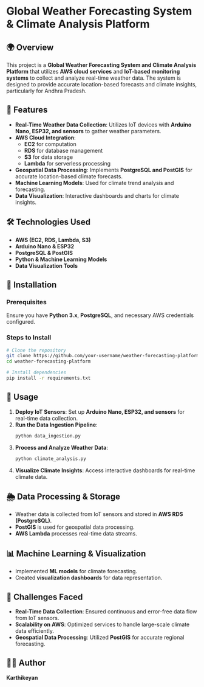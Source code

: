 # Global Weather Forecasting System & Climate Analysis Platform

## 🌍 Overview
This project is a **Global Weather Forecasting System and Climate Analysis Platform** that utilizes **AWS cloud services** and **IoT-based monitoring systems** to collect and analyze real-time weather data. The system is designed to provide accurate location-based forecasts and climate insights, particularly for Andhra Pradesh.

## 🚀 Features
- **Real-Time Weather Data Collection**: Utilizes IoT devices with **Arduino Nano, ESP32, and sensors** to gather weather parameters.
- **AWS Cloud Integration**:
  - **EC2** for computation
  - **RDS** for database management
  - **S3** for data storage
  - **Lambda** for serverless processing
- **Geospatial Data Processing**: Implements **PostgreSQL and PostGIS** for accurate location-based climate forecasts.
- **Machine Learning Models**: Used for climate trend analysis and forecasting.
- **Data Visualization**: Interactive dashboards and charts for climate insights.

## 🛠️ Technologies Used
- **AWS (EC2, RDS, Lambda, S3)**
- **Arduino Nano & ESP32**
- **PostgreSQL & PostGIS**
- **Python & Machine Learning Models**
- **Data Visualization Tools**

## 🔧 Installation
### Prerequisites
Ensure you have **Python 3.x**, **PostgreSQL**, and necessary AWS credentials configured.

### Steps to Install
```sh
# Clone the repository
git clone https://github.com/your-username/weather-forecasting-platform.git
cd weather-forecasting-platform

# Install dependencies
pip install -r requirements.txt
```

## 🚀 Usage
1. **Deploy IoT Sensors**: Set up **Arduino Nano, ESP32, and sensors** for real-time data collection.
2. **Run the Data Ingestion Pipeline**:
   ```sh
   python data_ingestion.py
   ```
3. **Process and Analyze Weather Data**:
   ```sh
   python climate_analysis.py
   ```
4. **Visualize Climate Insights**: Access interactive dashboards for real-time climate data.

## 🌦️ Data Processing & Storage
- Weather data is collected from IoT sensors and stored in **AWS RDS (PostgreSQL)**.
- **PostGIS** is used for geospatial data processing.
- **AWS Lambda** processes real-time data streams.

## 📊 Machine Learning & Visualization
- Implemented **ML models** for climate forecasting.
- Created **visualization dashboards** for data representation.

## 📌 Challenges Faced
- **Real-Time Data Collection**: Ensured continuous and error-free data flow from IoT sensors.
- **Scalability on AWS**: Optimized services to handle large-scale climate data efficiently.
- **Geospatial Data Processing**: Utilized **PostGIS** for accurate regional forecasting.

## 👨‍💻 Author
**Karthikeyan**  
